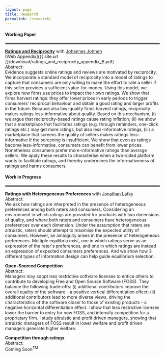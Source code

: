 ```yaml
---
layout: page
title: Research
permalink: /research/
---
```


#### Working Paper
<hr style="border:2px solid gray">

**[Ratings and Reciprocity](https://dial.uclouvain.be/pr/boreal/en/object/boreal%3A272592/datastream/PDF_01/view)** with [Johannes Johnen](https://sites.google.com/site/johannesjohneneconomist/home) \
[Web Appendix]({{ site.url }}/download/ratings_and_reciprocity_appendix_B.pdf)\
Abstract:\
Evidence suggests online ratings and reviews are motivated by reciprocity. We incorporate a standard model of reciprocity into a model of ratings to capture that consumers are only willing to make the effort to rate a seller if this seller provides a sufficient value-for-money. Using this model, we explore how firms use prices to impact their own ratings. We show that firms harvest ratings: they offer lower prices in early periods to trigger consumers' reciprocal behaviour and obtain a good rating and larger profits in the future. Because also low-quality firms harvest ratings, reciprocity makes ratings less-informative about quality. Based on this mechanism, (i) we argue that reciprocity-based ratings cause rating inflation; (ii) we show that a marketplace that facilitates ratings (e.g. through reminders, one-click ratings etc.) may get more ratings, but also less-informative ratings; (iii) a marketplace that screens the quality of sellers makes ratings less-informative if the screening is insufficient.  We show that even as ratings become less-informative, consumers can benefit from lower prices. Nonetheless consumers prefer more-informative ratings than average sellers. We apply these results to characterise when a two-sided platform wants to facilitate ratings, and thereby undermines the informativeness of ratings and harms consumers. 


#### Work in Progress 
<hr style="border:2px solid gray">

**Ratings with Heterogeneous Preferences** with [Jonathan Lafky](https://sites.google.com/site/jonathanlafky/home) \
Abstract:\
We ask how ratings are interpreted in the presence of heterogeneous preferences among both raters and consumers. Considering an environment in which ratings are provided for products with two dimensions of quality, and where both raters and consumers have heterogeneous preferences over each dimension. Under the assumption that raters are altruistic, raters should attempt to maximise the expected utility of consumers. However, an ambiguity arises in the presence of heterogeneous preferences. Multiple equilibria exist, one in which ratings serve as an expression of the rater's preferences, and one in which ratings are instead an expression of expected consumers preferences. And we show how 3 different types of information design can help guide equilibrium selection.


**Open-Sourced Competition** \
Abstract:\
Managers may adopt less restrictive software licenses to entice others to contribute to developing Free and Open Source Software (FOSS). They balance the following trade-offs: (i) additional contributors improve the overall quality of the software - a positive vertical differentiation effect; (ii) additional contributors lead to more diverse views, driving the characteristics of the software closer to those of existing products - a negative horizontal differentiation effect. I show that less restrictive licenses lower the barrier to entry for new FOSS, and intensify competition for a proprietary firm. I study altruistic and profit driven managers, showing that altruistic managers of FOSS result in lower welfare and profit driven managers generate higher welfare. 


**Competition through ratings** \
Abstract:\
Coming Soon<sup>TM</sup>
